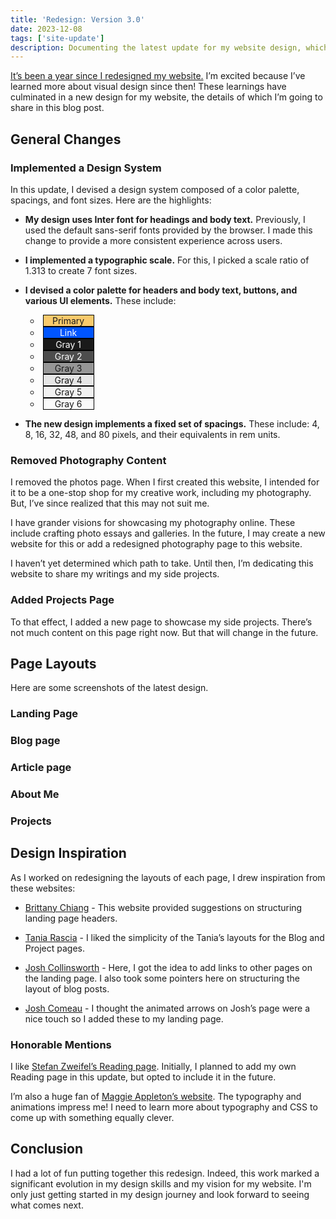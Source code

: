 ```yaml
---
title: 'Redesign: Version 3.0'
date: 2023-12-08
tags: ['site-update']
description: Documenting the latest update for my website design, which includes a new design system and a new focus on presenting my writing and my side projects.
---
```



<script>
    import ArticleImage from '$lib/components/ArticleImage.svelte'
</script>

[It’s been a year since I redesigned my website.](/blog/redesign-2) I’m excited because I’ve learned more about visual design since then! These learnings have culminated in a new design for my website, the details of which I’m going to share in this blog post.  



## General Changes

### Implemented a Design System

In this update, I devised a design system composed of a color palette, spacings, and font sizes. Here are the highlights:

- **My design uses Inter font for headings and body text.** Previously, I used the default sans-serif fonts provided by the browser. I made this change to provide a more consistent experience across users.
- **I implemented a typographic scale.** For this, I picked a scale ratio of 1.313 to create 7 font sizes.

- **I devised a color palette for headers and body text, buttons, and various UI elements.** These include:

	- <span style="background-color: hsl(40, 92%, 70%); color: hsl(0, 0%, 10%); margin-left: 4px; border: 1px solid black; display: inline-block; width: 5rem; height: calc(var(--line-height-body-text) * 1rem); line-height: calc(var(--line-height-body-text) * 1rem); text-align: center;">Primary</span>
	- <span style="background-color: hsl(220, 100%, 50%); color: white; margin-left: 4px; border: 1px solid black; display: inline-block; width: 5rem; height: calc(var(--line-height-body-text) * 1rem); text-align: center; calc(var(--line-height-body-text) * 1rem)">Link</span>
	- <span style="background-color: hsl(0, 0%, 10%); color: white; margin-left: 4px; border: 1px solid black; display: inline-block; width: 5rem; height: calc(var(--line-height-body-text) * 1rem); text-align: center; calc(var(--line-height-body-text) * 1rem)">Gray 1</span>
	- <span style="background-color: hsl(0, 0%, 30%); color: white; margin-left: 4px; border: 1px solid black; display: inline-block; width: 5rem; height: calc(var(--line-height-body-text) * 1rem); text-align: center; calc(var(--line-height-body-text) * 1rem)">Gray 2</span>
	- <span style="background-color: hsl(0, 0%, 59%); color: hsl(0, 0%, 10%); margin-left: 4px; border: 1px solid black; display: inline-block; width: 5rem; height: calc(var(--line-height-body-text) * 1rem); text-align: center; calc(var(--line-height-body-text) * 1rem)">Gray 3</span>
	- <span style="background-color: hsl(0, 0%, 90%); color: hsl(0, 0%, 10%); margin-left: 4px; border: 1px solid black; display: inline-block; width: 5rem; height: calc(var(--line-height-body-text) * 1rem); text-align: center; calc(var(--line-height-body-text) * 1rem)">Gray 4</span>
	- <span style="background-color: hsl(0, 0%, 95%); color: hsl(0, 0%, 10%); margin-left: 4px; border: 1px solid black; display: inline-block; width: 5rem; height: calc(var(--line-height-body-text) * 1rem); text-align: center; calc(var(--line-height-body-text) * 1rem)">Gray 5</span>
	- <span style="background-color: hsl(0, 0%, 98%); color: hsl(0, 0%, 10%); margin-left: 4px; border: 1px solid black; display: inline-block; width: 5rem; height: calc(var(--line-height-body-text) * 1rem); text-align: center; calc(var(--line-height-body-text) * 1rem)">Gray 6</span>

- **The new design implements a fixed set of spacings.** These include: 4, 8, 16, 32, 48, and 80 pixels, and their equivalents in rem units. 

### Removed Photography Content

I removed the photos page. When I first created this website, I intended for it to be a one-stop shop for my creative work, including my photography. But, I’ve since realized that this may not suit me.

I have grander visions for showcasing my photography online. These include crafting photo essays and galleries. In the future, I may create a new website for this or add a redesigned photography page to this website. 

I haven’t yet determined which path to take. Until then, I’m dedicating this website to share my writings and my side projects. 

### Added Projects Page

To that effect, I added a new page to showcase my side projects. There’s not much content on this page right now. But that will change in the future.

## Page Layouts

Here are some screenshots of the latest design.

### Landing Page
<ArticleImage imgBucket="article_images/redesign-3" imgName="landing_page.png" alt="New design of the home page"/>

### Blog page
<ArticleImage imgBucket="article_images/redesign-3" imgName="blog_page.png" alt="New design of the blog page"/>

### Article page
<ArticleImage imgBucket="article_images/redesign-3" imgName="blog_post_page.png" alt="New design of the blog post layout"/>

### About Me 
<ArticleImage imgBucket="article_images/redesign-3" imgName="about_page.png" alt="New design of the about page layout"/>

### Projects
<ArticleImage imgBucket="article_images/redesign-3" imgName="projects_page.png" alt="New projects page"/>



## Design Inspiration

As I worked on redesigning the layouts of each page, I drew inspiration from these websites:

- [Brittany Chiang](https://v4.brittanychiang.com) - This website provided suggestions on structuring landing page headers.

- [Tania Rascia](https://www.taniarascia.com/redesign-version-6/) - I liked the simplicity of the Tania’s layouts for the Blog and Project pages.

- [Josh Collinsworth](https://joshcollinsworth.com/about-me) - Here, I got the idea to add links to other pages on the landing page. I also took some pointers here on structuring the layout of blog posts. 

- [Josh Comeau](https://www.joshwcomeau.com) - I thought the animated arrows on Josh’s page were a nice touch so I added these to my landing page.

### Honorable Mentions

I like [Stefan Zweifel’s Reading page](https://stefanzweifel.dev/reading). Initially, I planned to add my own Reading page in this update, but opted to include it in the future. 

I’m also a huge fan of [Maggie Appleton’s website](https://maggieappleton.com). The typography and animations impress me! I need to learn more about typography and CSS to come up with something equally clever.

## Conclusion

I had a lot of fun putting together this redesign. Indeed, this work marked a significant evolution in my design skills and my vision for my website. I'm only just getting started in my design journey and look forward to seeing what comes next.